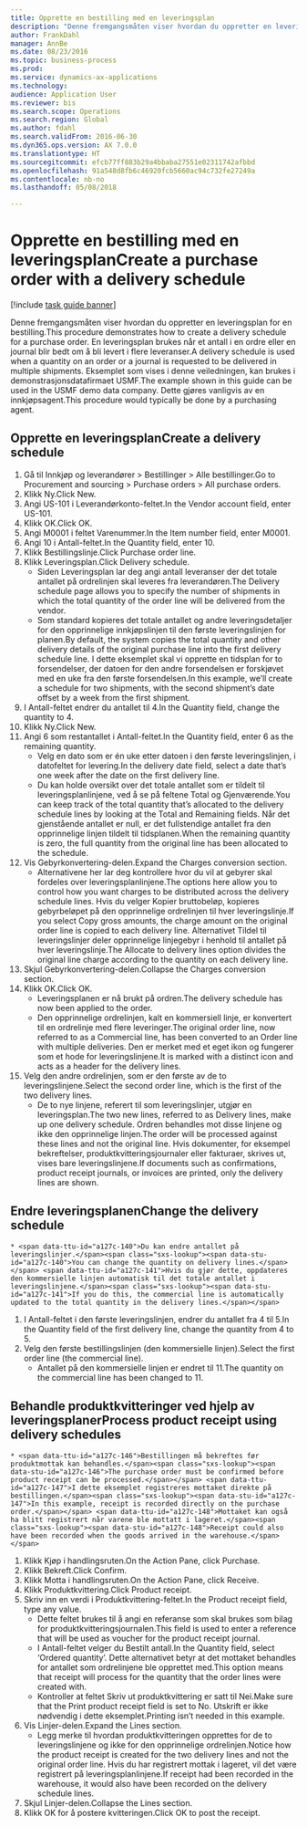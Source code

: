 ```yaml
--- 
title: Opprette en bestilling med en leveringsplan
description: "Denne fremgangsmåten viser hvordan du oppretter en leveringsplan for en bestilling."
author: FrankDahl
manager: AnnBe
ms.date: 08/23/2016
ms.topic: business-process
ms.prod: 
ms.service: dynamics-ax-applications
ms.technology: 
audience: Application User
ms.reviewer: bis
ms.search.scope: Operations
ms.search.region: Global
ms.author: fdahl
ms.search.validFrom: 2016-06-30
ms.dyn365.ops.version: AX 7.0.0
ms.translationtype: HT
ms.sourcegitcommit: efcb77ff883b29a4bbaba27551e02311742afbbd
ms.openlocfilehash: 91a548d8fb6c46920fcb5660ac94c732fe27249a
ms.contentlocale: nb-no
ms.lasthandoff: 05/08/2018

---
```

# <a name="create-a-purchase-order-with-a-delivery-schedule"></a><span data-ttu-id="a127c-103">Opprette en bestilling med en leveringsplan</span><span class="sxs-lookup"><span data-stu-id="a127c-103">Create a purchase order with a delivery schedule</span></span>

[!include [task guide banner](../../includes/task-guide-banner.md)]

<span data-ttu-id="a127c-104">Denne fremgangsmåten viser hvordan du oppretter en leveringsplan for en bestilling.</span><span class="sxs-lookup"><span data-stu-id="a127c-104">This procedure demonstrates how to create a delivery schedule for a purchase order.</span></span> <span data-ttu-id="a127c-105">En leveringsplan brukes når et antall i en ordre eller en journal blir bedt om å bli levert i flere leveranser.</span><span class="sxs-lookup"><span data-stu-id="a127c-105">A delivery schedule is used when a quantity on an order or a journal is requested to be delivered in multiple shipments.</span></span> <span data-ttu-id="a127c-106">Eksemplet som vises i denne veiledningen, kan brukes i demonstrasjonsdatafirmaet USMF.</span><span class="sxs-lookup"><span data-stu-id="a127c-106">The example shown in this guide can be used in the USMF demo data company.</span></span> <span data-ttu-id="a127c-107">Dette gjøres vanligvis av en innkjøpsagent.</span><span class="sxs-lookup"><span data-stu-id="a127c-107">This procedure would typically be done by a purchasing agent.</span></span>


## <a name="create-a-delivery-schedule"></a><span data-ttu-id="a127c-108">Opprette en leveringsplan</span><span class="sxs-lookup"><span data-stu-id="a127c-108">Create a delivery schedule</span></span>
1. <span data-ttu-id="a127c-109">Gå til Innkjøp og leverandører > Bestillinger > Alle bestillinger.</span><span class="sxs-lookup"><span data-stu-id="a127c-109">Go to Procurement and sourcing > Purchase orders > All purchase orders.</span></span>
2. <span data-ttu-id="a127c-110">Klikk Ny.</span><span class="sxs-lookup"><span data-stu-id="a127c-110">Click New.</span></span>
3. <span data-ttu-id="a127c-111">Angi US-101 i Leverandørkonto-feltet.</span><span class="sxs-lookup"><span data-stu-id="a127c-111">In the Vendor account field, enter US-101.</span></span>
4. <span data-ttu-id="a127c-112">Klikk OK.</span><span class="sxs-lookup"><span data-stu-id="a127c-112">Click OK.</span></span>
5. <span data-ttu-id="a127c-113">Angi M0001 i feltet Varenummer.</span><span class="sxs-lookup"><span data-stu-id="a127c-113">In the Item number field, enter M0001.</span></span>
6. <span data-ttu-id="a127c-114">Angi 10 i Antall-feltet.</span><span class="sxs-lookup"><span data-stu-id="a127c-114">In the Quantity field, enter 10.</span></span>
7. <span data-ttu-id="a127c-115">Klikk Bestillingslinje.</span><span class="sxs-lookup"><span data-stu-id="a127c-115">Click Purchase order line.</span></span>
8. <span data-ttu-id="a127c-116">Klikk Leveringsplan.</span><span class="sxs-lookup"><span data-stu-id="a127c-116">Click Delivery schedule.</span></span>
    * <span data-ttu-id="a127c-117">Siden Leveringsplan lar deg angi antall leveranser der det totale antallet på ordrelinjen skal leveres fra leverandøren.</span><span class="sxs-lookup"><span data-stu-id="a127c-117">The Delivery schedule page allows you to specify the number of shipments in which the total quantity of the order line will be delivered from the vendor.</span></span>  
    * <span data-ttu-id="a127c-118">Som standard kopieres det totale antallet og andre leveringsdetaljer for den opprinnelige innkjøpslinjen til den første leveringslinjen for planen.</span><span class="sxs-lookup"><span data-stu-id="a127c-118">By default, the system copies the total quantity and other delivery details of the original purchase line into the first delivery schedule line.</span></span> <span data-ttu-id="a127c-119">I dette eksemplet skal vi opprette en tidsplan for to forsendelser, der datoen for den andre forsendelsen er forskjøvet med en uke fra den første forsendelsen.</span><span class="sxs-lookup"><span data-stu-id="a127c-119">In this example, we’ll create a schedule for two shipments, with the second shipment’s date offset by a week from the first shipment.</span></span>  
9. <span data-ttu-id="a127c-120">I Antall-feltet endrer du antallet til 4.</span><span class="sxs-lookup"><span data-stu-id="a127c-120">In the Quantity field, change the quantity to 4.</span></span>
10. <span data-ttu-id="a127c-121">Klikk Ny.</span><span class="sxs-lookup"><span data-stu-id="a127c-121">Click New.</span></span>
11. <span data-ttu-id="a127c-122">Angi 6 som restantallet i Antall-feltet.</span><span class="sxs-lookup"><span data-stu-id="a127c-122">In the Quantity field, enter 6 as the remaining quantity.</span></span>
    * <span data-ttu-id="a127c-123">Velg en dato som er én uke etter datoen i den første leveringslinjen, i datofeltet for levering.</span><span class="sxs-lookup"><span data-stu-id="a127c-123">In the delivery date field, select a date that’s one week after the date on the first delivery line.</span></span>  
    * <span data-ttu-id="a127c-124">Du kan holde oversikt over det totale antallet som er tildelt til leveringsplanlinjene, ved å se på feltene Total og Gjenværende.</span><span class="sxs-lookup"><span data-stu-id="a127c-124">You can keep track of the total quantity that’s allocated to the delivery schedule lines by looking at the Total and Remaining fields.</span></span> <span data-ttu-id="a127c-125">Når det gjenstående antallet er null, er det fullstendige antallet fra den opprinnelige linjen tildelt til tidsplanen.</span><span class="sxs-lookup"><span data-stu-id="a127c-125">When the remaining quantity is zero, the full quantity from the original line has been allocated to the schedule.</span></span>  
12. <span data-ttu-id="a127c-126">Vis Gebyrkonvertering-delen.</span><span class="sxs-lookup"><span data-stu-id="a127c-126">Expand the Charges conversion section.</span></span>
    * <span data-ttu-id="a127c-127">Alternativene her lar deg kontrollere hvor du vil at gebyrer skal fordeles over leveringsplanlinjene.</span><span class="sxs-lookup"><span data-stu-id="a127c-127">The options here allow you to control how you want charges to be distributed across the delivery schedule lines.</span></span> <span data-ttu-id="a127c-128">Hvis du velger Kopier bruttobeløp, kopieres gebyrbeløpet på den opprinnelige ordrelinjen til hver leveringslinje.</span><span class="sxs-lookup"><span data-stu-id="a127c-128">If you select Copy gross amounts, the charge amount on the original order line is copied to each delivery line.</span></span> <span data-ttu-id="a127c-129">Alternativet Tildel til leveringslinjer deler opprinnelige linjegebyr i henhold til antallet på hver leveringslinje.</span><span class="sxs-lookup"><span data-stu-id="a127c-129">The Allocate to delivery lines option divides the original line charge according to the quantity on each delivery line.</span></span>  
13. <span data-ttu-id="a127c-130">Skjul Gebyrkonvertering-delen.</span><span class="sxs-lookup"><span data-stu-id="a127c-130">Collapse the Charges conversion section.</span></span>
14. <span data-ttu-id="a127c-131">Klikk OK.</span><span class="sxs-lookup"><span data-stu-id="a127c-131">Click OK.</span></span>
    * <span data-ttu-id="a127c-132">Leveringsplanen er nå brukt på ordren.</span><span class="sxs-lookup"><span data-stu-id="a127c-132">The delivery schedule has now been applied to the order.</span></span>  
    * <span data-ttu-id="a127c-133">Den opprinnelige ordrelinjen, kalt en kommersiell linje, er konvertert til en ordrelinje med flere leveringer.</span><span class="sxs-lookup"><span data-stu-id="a127c-133">The original order line, now referred to as a Commercial line, has been converted to an Order line with multiple deliveries.</span></span> <span data-ttu-id="a127c-134">Den er merket med et eget ikon og fungerer som et hode for leveringslinjene.</span><span class="sxs-lookup"><span data-stu-id="a127c-134">It is marked with a distinct icon and acts as a header for the delivery lines.</span></span>  
15. <span data-ttu-id="a127c-135">Velg den andre ordrelinjen, som er den første av de to leveringslinjene.</span><span class="sxs-lookup"><span data-stu-id="a127c-135">Select the second order line, which is the first of the two delivery lines.</span></span>
    * <span data-ttu-id="a127c-136">De to nye linjene, referert til som leveringslinjer, utgjør en leveringsplan.</span><span class="sxs-lookup"><span data-stu-id="a127c-136">The two new lines, referred to as Delivery lines, make up one delivery schedule.</span></span> <span data-ttu-id="a127c-137">Ordren behandles mot disse linjene og ikke den opprinnelige linjen.</span><span class="sxs-lookup"><span data-stu-id="a127c-137">The order will be processed against these lines and not the original line.</span></span> <span data-ttu-id="a127c-138">Hvis dokumenter, for eksempel bekreftelser, produktkvitteringsjournaler eller fakturaer, skrives ut, vises bare leveringslinjene.</span><span class="sxs-lookup"><span data-stu-id="a127c-138">If documents such as confirmations, product receipt journals, or invoices are printed, only the delivery lines are shown.</span></span>  

## <a name="change-the-delivery-schedule"></a><span data-ttu-id="a127c-139">Endre leveringsplanen</span><span class="sxs-lookup"><span data-stu-id="a127c-139">Change the delivery schedule</span></span>
    * <span data-ttu-id="a127c-140">Du kan endre antallet på leveringslinjer.</span><span class="sxs-lookup"><span data-stu-id="a127c-140">You can change the quantity on delivery lines.</span></span> <span data-ttu-id="a127c-141">Hvis du gjør dette, oppdateres den kommersielle linjen automatisk til det totale antallet i leveringslinjene.</span><span class="sxs-lookup"><span data-stu-id="a127c-141">If you do this, the commercial line is automatically updated to the total quantity in the delivery lines.</span></span>  
1. <span data-ttu-id="a127c-142">I Antall-feltet i den første leveringslinjen, endrer du antallet fra 4 til 5.</span><span class="sxs-lookup"><span data-stu-id="a127c-142">In the Quantity field of the first delivery line, change the quantity from 4 to 5.</span></span>
2. <span data-ttu-id="a127c-143">Velg den første bestillingslinjen (den kommersielle linjen).</span><span class="sxs-lookup"><span data-stu-id="a127c-143">Select the first order line (the commercial line).</span></span>
    * <span data-ttu-id="a127c-144">Antallet på den kommersielle linjen er endret til 11.</span><span class="sxs-lookup"><span data-stu-id="a127c-144">The quantity on the commercial line has been changed to 11.</span></span>  

## <a name="process-product-receipt-using-delivery-schedules"></a><span data-ttu-id="a127c-145">Behandle produktkvitteringer ved hjelp av leveringsplaner</span><span class="sxs-lookup"><span data-stu-id="a127c-145">Process product receipt using delivery schedules</span></span>
    * <span data-ttu-id="a127c-146">Bestillingen må bekreftes før produktmottak kan behandles.</span><span class="sxs-lookup"><span data-stu-id="a127c-146">The purchase order must be confirmed before product receipt can be processed.</span></span> <span data-ttu-id="a127c-147">I dette eksemplet registreres mottaket direkte på bestillingen.</span><span class="sxs-lookup"><span data-stu-id="a127c-147">In this example, receipt is recorded directly on the purchase order.</span></span> <span data-ttu-id="a127c-148">Mottaket kan også ha blitt registrert når varene ble mottatt i lageret.</span><span class="sxs-lookup"><span data-stu-id="a127c-148">Receipt could also have been recorded when the goods arrived in the warehouse.</span></span>  
1. <span data-ttu-id="a127c-149">Klikk Kjøp i handlingsruten.</span><span class="sxs-lookup"><span data-stu-id="a127c-149">On the Action Pane, click Purchase.</span></span>
2. <span data-ttu-id="a127c-150">Klikk Bekreft.</span><span class="sxs-lookup"><span data-stu-id="a127c-150">Click Confirm.</span></span>
3. <span data-ttu-id="a127c-151">Klikk Motta i handlingsruten.</span><span class="sxs-lookup"><span data-stu-id="a127c-151">On the Action Pane, click Receive.</span></span>
4. <span data-ttu-id="a127c-152">Klikk Produktkvittering.</span><span class="sxs-lookup"><span data-stu-id="a127c-152">Click Product receipt.</span></span>
5. <span data-ttu-id="a127c-153">Skriv inn en verdi i Produktkvittering-feltet.</span><span class="sxs-lookup"><span data-stu-id="a127c-153">In the Product receipt field, type any value.</span></span>
    * <span data-ttu-id="a127c-154">Dette feltet brukes til å angi en referanse som skal brukes som bilag for produktkvitteringsjournalen.</span><span class="sxs-lookup"><span data-stu-id="a127c-154">This field is used to enter a reference that will be used as voucher for the product receipt journal.</span></span>  
    * <span data-ttu-id="a127c-155">I Antall-feltet velger du Bestilt antall.</span><span class="sxs-lookup"><span data-stu-id="a127c-155">In the Quantity field, select ‘Ordered quantity’.</span></span> <span data-ttu-id="a127c-156">Dette alternativet betyr at det mottaket behandles for antallet som ordrelinjene ble opprettet med.</span><span class="sxs-lookup"><span data-stu-id="a127c-156">This option means that receipt will process for the quantity that the order lines were created with.</span></span>  
    * <span data-ttu-id="a127c-157">Kontroller at feltet Skriv ut produktkvittering er satt til Nei.</span><span class="sxs-lookup"><span data-stu-id="a127c-157">Make sure that the Print product receipt field is set to No.</span></span> <span data-ttu-id="a127c-158">Utskrift er ikke nødvendig i dette eksemplet.</span><span class="sxs-lookup"><span data-stu-id="a127c-158">Printing isn’t needed in this example.</span></span>  
6. <span data-ttu-id="a127c-159">Vis Linjer-delen.</span><span class="sxs-lookup"><span data-stu-id="a127c-159">Expand the Lines section.</span></span>
    * <span data-ttu-id="a127c-160">Legg merke til hvordan produktkvitteringen opprettes for de to leveringslinjene og ikke for den opprinnelige ordrelinjen.</span><span class="sxs-lookup"><span data-stu-id="a127c-160">Notice how the product receipt is created for the two delivery lines and not the original order line.</span></span> <span data-ttu-id="a127c-161">Hvis du har registrert mottak i lageret, vil det være registrert på leveringsplanlinjene.</span><span class="sxs-lookup"><span data-stu-id="a127c-161">If receipt had been recorded in the warehouse, it would also have been recorded on the delivery schedule lines.</span></span>  
7. <span data-ttu-id="a127c-162">Skjul Linjer-delen.</span><span class="sxs-lookup"><span data-stu-id="a127c-162">Collapse the Lines section.</span></span>
8. <span data-ttu-id="a127c-163">Klikk OK for å postere kvitteringen.</span><span class="sxs-lookup"><span data-stu-id="a127c-163">Click OK to post the receipt.</span></span>


